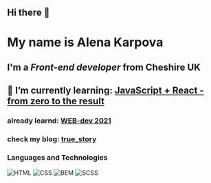 ## Hi there 👋
# My name is Alena Karpova
## I'm a *Front-end developer* from Cheshire UK
## 🌱 I’m currently learning: [JavaScript + React - from zero to the result](https://www.udemy.com/course/javascript_full/)
### already learnd: [WEB-dev 2021](https://www.udemy.com/course/webdeveloper/)
### check my blog: [true_story](https://www.instagram.com/_true_story._/?hl=ru)
### Languages and Technologies
![HTML](https://img.shields.io/badge/-HTML-white?style=for-the-badge&logo=html5)
![CSS](https://img.shields.io/badge/-CSS-blue?style=for-the-badge&logo=css3)
![BEM](https://img.shields.io/badge/-BEM-white?style=for-the-badge&logo=BEM)
![SCSS](https://img.shields.io/badge/-SASS-white?style=for-the-badge&logo=SASS)

<!--
**akarpovauk/akarpovauk** is a ✨ _special_ ✨ repository because its `README.md` (this file) appears on your GitHub profile.

Here are some ideas to get you started:

- 🔭 I’m currently working on ...
- 🌱 I’m currently learning ...
- 👯 I’m looking to collaborate on ...
- 🤔 I’m looking for help with ...
- 💬 Ask me about ...
- 📫 How to reach me: ...
- 😄 Pronouns: ...
- ⚡ Fun fact: ...
-->
